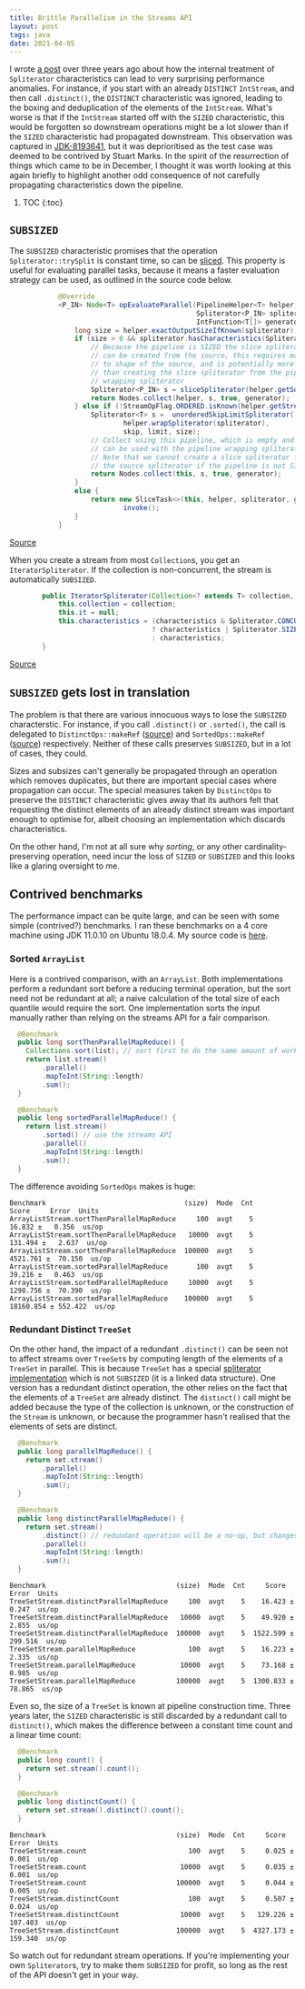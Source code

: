```yaml
---
title: Brittle Parallelism in the Streams API
layout: post
tags: java
date: 2021-04-05
---
```


I wrote [a post](/posts/spliterator-characteristics-and-performance) over 
three years ago about how the internal treatment of `Spliterator` characteristics can lead to very surprising performance anomalies.
For instance, if you start with an already `DISTINCT` `IntStream`, and then call `.distinct()`, the `DISTINCT` characteristic was ignored, leading to the boxing and deduplication of the elements of the `IntStream`.
What's worse is that if the `IntStream` started off with the `SIZED` characteristic, this would be forgotten so downstream operations might be a lot slower than if the `SIZED` characteristic had propagated downstream.
This observation was captured in [JDK-8193641](https://bugs.openjdk.java.net/browse/JDK-8193641), but it was deprioritised as the test case was deemed to be contrived by Stuart Marks.
In the spirit of the resurrection of things which came to be in December, I thought it was worth looking at this again briefly to highlight another odd consequence of not carefully propagating characteristics down the pipeline.

1. TOC
{:toc}

## `SUBSIZED`
The `SUBSIZED` characteristic promises that the operation `Spliterator::trySplit` is constant time, so can be [sliced](https://github.com/openjdk/jdk/blob/05a764f4ffb8030d6b768f2d362c388e5aabd92d/src/java.base/share/classes/java/util/stream/SliceOps.java#L76).
This property is useful for evaluating parallel tasks, because it means a faster evaluation strategy can be used, as outlined in the source code below.

```java
            @Override
            <P_IN> Node<T> opEvaluateParallel(PipelineHelper<T> helper,
                                              Spliterator<P_IN> spliterator,
                                              IntFunction<T[]> generator) {
                long size = helper.exactOutputSizeIfKnown(spliterator);
                if (size > 0 && spliterator.hasCharacteristics(Spliterator.SUBSIZED)) {
                    // Because the pipeline is SIZED the slice spliterator
                    // can be created from the source, this requires matching
                    // to shape of the source, and is potentially more efficient
                    // than creating the slice spliterator from the pipeline
                    // wrapping spliterator
                    Spliterator<P_IN> s = sliceSpliterator(helper.getSourceShape(), spliterator, skip, limit);
                    return Nodes.collect(helper, s, true, generator);
                } else if (!StreamOpFlag.ORDERED.isKnown(helper.getStreamAndOpFlags())) {
                    Spliterator<T> s =  unorderedSkipLimitSpliterator(
                            helper.wrapSpliterator(spliterator),
                            skip, limit, size);
                    // Collect using this pipeline, which is empty and therefore
                    // can be used with the pipeline wrapping spliterator
                    // Note that we cannot create a slice spliterator from
                    // the source spliterator if the pipeline is not SIZED
                    return Nodes.collect(this, s, true, generator);
                }
                else {
                    return new SliceTask<>(this, helper, spliterator, generator, skip, limit).
                            invoke();
                }
            }
```
[Source](https://github.com/openjdk/jdk/blob/05a764f4ffb8030d6b768f2d362c388e5aabd92d/src/java.base/share/classes/java/util/stream/SliceOps.java#L155)

When you create a stream from most `Collection`s, you get an `IteratorSpliterator`. If the collection is non-concurrent, the stream is automatically `SUBSIZED`.

```java
        public IteratorSpliterator(Collection<? extends T> collection, int characteristics) {
            this.collection = collection;
            this.it = null;
            this.characteristics = (characteristics & Spliterator.CONCURRENT) == 0
                                   ? characteristics | Spliterator.SIZED | Spliterator.SUBSIZED
                                   : characteristics;
        }
```
[Source](https://github.com/openjdk/jdk/blob/05a764f4ffb8030d6b768f2d362c388e5aabd92d/src/java.base/share/classes/java/util/Spliterators.java#L1710)

## `SUBSIZED` gets lost in translation

The problem is that there are various innocuous ways to lose the `SUBSIZED` characterstic.
For instance, if you call `.distinct()` or `.sorted()`, the call is delegated to `DistinctOps::makeRef` ([source](https://github.com/openjdk/jdk/blob/05a764f4ffb8030d6b768f2d362c388e5aabd92d/src/java.base/share/classes/java/util/stream/DistinctOps.java#L54)) and `SortedOps::makeRef` ([source](https://github.com/openjdk/jdk/blob/05a764f4ffb8030d6b768f2d362c388e5aabd92d/src/java.base/share/classes/java/util/stream/SortedOps.java#L110)) respectively.
Neither of these calls preserves `SUBSIZED`, but in a lot of cases, they could.

Sizes and subsizes can't generally be propagated through an operation which removes duplicates, but there are important special cases where propagation can occur. 
The special measures taken by `DistinctOps` to preserve the `DISTINCT` characteristic gives away that its authors felt that requesting the distinct elements of an already distinct stream was important enough to optimise for, albeit choosing an implementation which discards characteristics.

On the other hand, I'm not at all sure why _sorting_, or any other cardinality-preserving operation, need incur the loss of `SIZED` or `SUBSIZED` and this looks like a glaring oversight to me. 

## Contrived benchmarks

The performance impact can be quite large, and can be seen with some simple (contrived?) benchmarks.
I ran these benchmarks on a 4 core machine using JDK 11.0.10 on Ubuntu 18.0.4.
My source code is [here](https://github.com/richardstartin/runtime-benchmarks/tree/master/src/main/java/com/openkappa/runtime/stream).

### Sorted `ArrayList`

Here is a contrived comparison, with an `ArrayList`. 
Both implementations perform a redundant sort before a reducing terminal operation, but the sort need not be redundant at all; a naive calculation of the total size of each quantile would require the sort.
One implementation sorts the input manually rather than relying on the streams API for a fair comparison.

```java
  @Benchmark
  public long sortThenParallelMapReduce() {
    Collections.sort(list); // sort first to do the same amount of work
    return list.stream()
        .parallel()
        .mapToInt(String::length)
        .sum();
  }

  @Benchmark
  public long sortedParallelMapReduce() {
    return list.stream()
        .sorted() // use the streams API
        .parallel()
        .mapToInt(String::length)
        .sum();
  }
```

The difference avoiding `SortedOps` makes is huge:

```
Benchmark                                  (size)  Mode  Cnt      Score     Error  Units
ArrayListStream.sortThenParallelMapReduce     100  avgt    5     16.832 ±   0.356  us/op
ArrayListStream.sortThenParallelMapReduce   10000  avgt    5    131.494 ±   2.637  us/op
ArrayListStream.sortThenParallelMapReduce  100000  avgt    5   4521.761 ±  70.150  us/op
ArrayListStream.sortedParallelMapReduce       100  avgt    5     39.216 ±   0.463  us/op
ArrayListStream.sortedParallelMapReduce     10000  avgt    5   1298.756 ±  70.390  us/op
ArrayListStream.sortedParallelMapReduce    100000  avgt    5  18160.854 ± 552.422  us/op
```

### Redundant Distinct `TreeSet`

On the other hand, the impact of a redundant `.distinct()` can be seen not to affect streams over `TreeSet`s by computing length of the elements of a `TreeSet` in parallel.
This is because `TreeSet` has a special [spliterator implementation](https://github.com/openjdk/jdk/blob/2c8e337dff4c84fb435cafac8b571f94e161f074/src/java.base/share/classes/java/util/TreeMap.java#L3033) which is not `SUBSIZED` (it is a linked data structure).
One version has a redundant distinct operation, the other relies on the fact that the elements of a `TreeSet` are already distinct.
The `distinct()` call might be added because the type of the collection is unknown, or the construction of the `Stream` is unknown, or because the programmer hasn't realised that the elements of sets are distinct.

```java
  @Benchmark
  public long parallelMapReduce() {
    return set.stream()
        .parallel()
        .mapToInt(String::length)
        .sum();
  }

  @Benchmark
  public long distinctParallelMapReduce() {
    return set.stream()
        .distinct() // redundant operation will be a no-op, but changes the characteristics
        .parallel()
        .mapToInt(String::length)
        .sum();
  }
```

```
Benchmark                                (size)  Mode  Cnt     Score     Error  Units
TreeSetStream.distinctParallelMapReduce     100  avgt    5    16.423 ±   0.247  us/op
TreeSetStream.distinctParallelMapReduce   10000  avgt    5    49.920 ±   2.855  us/op
TreeSetStream.distinctParallelMapReduce  100000  avgt    5  1522.599 ± 299.516  us/op
TreeSetStream.parallelMapReduce             100  avgt    5    16.223 ±   2.335  us/op
TreeSetStream.parallelMapReduce           10000  avgt    5    73.168 ±   0.985  us/op
TreeSetStream.parallelMapReduce          100000  avgt    5  1300.833 ±  78.865  us/op
```

Even so, the size of a `TreeSet` is known at pipeline construction time.
Three years later, the `SIZED` characteristic is still discarded by a redundant call to `distinct()`, which makes the difference between a constant time count and a linear time count:

```java
  @Benchmark
  public long count() {
    return set.stream().count();
  }

  @Benchmark
  public long distinctCount() {
    return set.stream().distinct().count();
  }
```

```
Benchmark                                (size)  Mode  Cnt     Score     Error  Units
TreeSetStream.count                         100  avgt    5     0.025 ±   0.001  us/op
TreeSetStream.count                       10000  avgt    5     0.035 ±   0.001  us/op
TreeSetStream.count                      100000  avgt    5     0.044 ±   0.005  us/op
TreeSetStream.distinctCount                 100  avgt    5     0.507 ±   0.024  us/op
TreeSetStream.distinctCount               10000  avgt    5   129.226 ± 107.403  us/op
TreeSetStream.distinctCount              100000  avgt    5  4327.173 ± 159.340  us/op
```

So watch out for redundant stream operations.
If you're implementing your own `Spliterator`s, try to make them `SUBSIZED` for profit, so long as the rest of the API doesn't get in your way.






